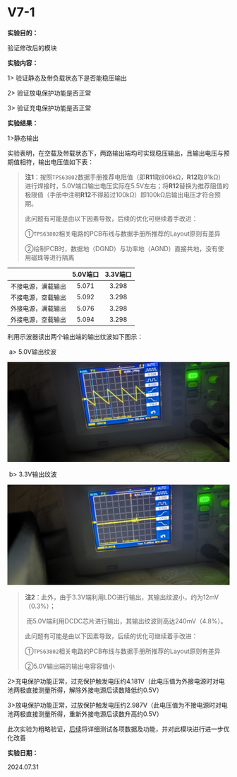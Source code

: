 # V7-1

**实验目的：**

验证修改后的模块

**实验内容：**

1> 验证静态及带负载状态下是否能稳压输出

2> 验证放电保护功能是否正常

3> 验证充电保护功能是否正常

**实验结果：**

1>静态输出

实验表明，在空载及带载状态下，两路输出端均可实现稳压输出，且输出电压与预期值相符，输出电压值如下表：

> **注1**：按照`TPS63802`数据手册推荐电阻值（即**R11**取806kΩ，**R12**取91kΩ）进行焊接时，5.0V端口输出电压实际在5.5V左右；将**R12**替换为推荐阻值的极限值（手册中注明**R12**不得超过100kΩ）即100kΩ后输出电压才符合预期。
>
> 
>
> 此问题有可能是由以下因素导致，后续的优化可继续着手改进：
>
> ①`TPS63802`相关电路的PCB布线与数据手册所推荐的Layout原则有差异
>
> ②绘制PCB时，数据地（DGND）与功率地（AGND）直接共地，没有使用磁珠等进行隔离

|                    | 5.0V端口 | 3.3V端口 |
| :----------------: | :------: | :------: |
| 不接电源，满载输出 |  5.071   |  3.298   |
| 不接电源，空载输出 |  5.092   |  3.298   |
| 外接电源，满载输出 |  5.076   |  3.298   |
| 外接电源，空载输出 |  5.094   |  3.298   |

利用示波器读出两个输出端的输出纹波如下图示：

​	a> 5.0V输出纹波

![1](Pics\1.jpg)

​	b> 3.3V输出纹波

![2](Pics\2.jpg)

> **注2**：此外，由于3.3V端利用LDO进行输出，其输出纹波小，约为12mV（0.3%）；
>
> ​	  而5.0V端利用DCDC芯片进行输出，其输出纹波则高达240mV（4.8%）。
>
> 
>
> 此问题有可能是由以下因素导致，后续的优化可继续着手改进：
>
> ①`TPS63802`相关电路的PCB布线与数据手册所推荐的Layout原则有差异
>
> ②5.0V输出端的输出电容容值小

2>充电保护功能正常，过充保护触发电压约4.181V（此电压值为外接电源时对电池两极直接测量所得，解除外接电源后读数降低约0.5V）

3>放电保护功能正常，过放保护触发电压约2.987V（此电压值为不接电源时对电池两极直接测量所得，重新外接电源后读数升高约0.5V）



此次实验为粗略验证，[后续](README2.md)将详细测试各项数据及功能，并对此模块进行进一步优化改善

**实验日期：**

2024.07.31
